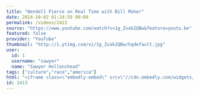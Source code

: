 ```yaml
---
title: "Wendell Pierce on Real Time with Bill Maher"
date: 2014-10-02 01:24:59 00:00
permalink: /videos/2413
source: "https://www.youtube.com/watch?v=1g_Zvak2QBw&feature=youtu.be"
featured: false
provider: "YouTube"
thumbnail: "http://i.ytimg.com/vi/1g_Zvak2QBw/hqdefault.jpg"
user:
  id: 1
  username: "sawyer"
  name: "Sawyer Hollenshead"
tags: ["culture","race","america"]
html: "<iframe class=\"embedly-embed\" src=\"//cdn.embedly.com/widgets/media.html?src=http%3A%2F%2Fwww.youtube.com%2Fembed%2F1g_Zvak2QBw%3Fwmode%3Dtransparent&wmode=transparent&url=http%3A%2F%2Fwww.youtube.com%2Fwatch%3Fv%3D1g_Zvak2QBw&image=http%3A%2F%2Fi.ytimg.com%2Fvi%2F1g_Zvak2QBw%2Fhqdefault.jpg&key=daaebf4d9cdd46779200162d0ca86e20&type=text%2Fhtml&schema=youtube\" width=\"854\" height=\"480\" scrolling=\"no\" frameborder=\"0\" allowfullscreen></iframe>"
id: 2413
---
```


